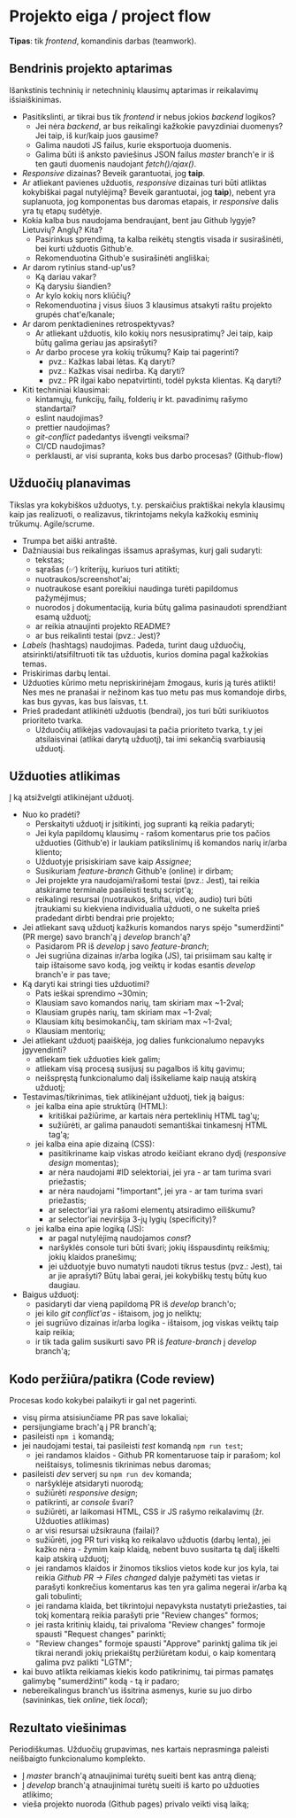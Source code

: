 # Projekto eiga / project flow

**Tipas**: tik _frontend_, komandinis darbas (teamwork).

## Bendrinis projekto aptarimas

Išankstinis techninių ir netechninių klausimų aptarimas ir reikalavimų išsiaiškinimas.

-   Pasitikslinti, ar tikrai bus tik _frontend_ ir nebus jokios _backend_ logikos?
    -   Jei nėra _backend_, ar bus reikalingi kažkokie pavyzdiniai duomenys? Jei taip, iš kur/kaip juos gausime?
    -   Galima naudoti JS failus, kurie eksportuoja duomenis.
    -   Galima būti iš anksto paviešinus JSON failus _master_ branch'e ir iš ten gauti duomenis naudojant _fetch()/ajax()_.
-   _Responsive_ dizainas? Beveik garantuotai, jog **taip**.
-   Ar atliekant pavienes užduotis, _responsive_ dizainas turi būti atliktas kokybiškai pagal nutylėjimą? Beveik garantuotai, jog **taip**), nebent yra suplanuota, jog komponentas bus daromas etapais, ir _responsive_ dalis yra tų etapų sudėtyje.
-   Kokia kalba bus naudojama bendraujant, bent jau Github lygyje? Lietuvių? Anglų? Kita?
    -   Pasirinkus sprendimą, ta kalba reikėtų stengtis visada ir susirašinėti, bei kurti užduotis Github'e.
    -   Rekomenduotina Github'e susirašinėti angliškai;
-   Ar darom rytinius stand-up'us?
    -   Ką dariau vakar?
    -   Ką darysiu šiandien?
    -   Ar kylo kokių nors kliūčių?
    -   Rekomenduotina į visus šiuos 3 klausimus atsakyti raštu projekto grupės chat'e/kanale;
-   Ar darom penktadienines retrospektyvas?
    -   Ar atliekant užduotis, kilo kokių nors nesusipratimų? Jei taip, kaip būtų galima geriau jas apsirašyti?
    -   Ar darbo procese yra kokių trūkumų? Kaip tai pagerinti?
        -   pvz.: Kažkas labai lėtas. Ką daryti?
        -   pvz.: Kažkas visai nedirba. Ką daryti?
        -   pvz.: PR ilgai kabo nepatvirtinti, todėl pyksta klientas. Ką daryti?
-   Kiti techniniai klausimai:
    -   kintamųjų, funkcijų, failų, folderių ir kt. pavadinimų rašymo standartai?
    -   eslint naudojimas?
    -   prettier naudojimas?
    -   _git-conflict_ padedantys išvengti veiksmai?
    -   CI/CD naudojimas?
    -   perklausti, ar visi supranta, koks bus darbo procesas? (Github-flow)

## Užduočių planavimas

Tikslas yra kokybiškos užduotys, t.y. perskaičius praktiškai nekyla klausimų kaip jas realizuoti, o realizavus, tikrintojams nekyla kažkokių esminių trūkumų. Agile/scrume.

-   Trumpa bet aiški antraštė.
-   Dažniausiai bus reikalingas išsamus aprašymas, kurį gali sudaryti:
    -   tekstas;
    -   sąrašas (✅) kriterijų, kuriuos turi atitikti;
    -   nuotraukos/screenshot'ai;
    -   nuotraukose esant poreikiui naudinga turėti papildomus pažymėjimus;
    -   nuorodos į dokumentaciją, kuria būtų galima pasinaudoti sprendžiant esamą užduotį;
    -   ar reikia atnaujinti projekto README?
    -   ar bus reikalinti testai (pvz.: Jest)?
-   _Labels_ (hashtags) naudojimas. Padeda, turint daug užduočių, atsirinkti/atsifiltruoti tik tas užduotis, kurios domina pagal kažkokias temas.
-   Priskirimas darbų lentai.
-   Užduoties kūrimo metu nepriskirinėjam žmogaus, kuris ją turės atlikti! Nes mes ne pranašai ir nežinom kas tuo metu pas mus komandoje dirbs, kas bus gyvas, kas bus laisvas, t.t.
-   Prieš pradedant atlikinėti užduotis (bendrai), jos turi būti surikiuotos prioriteto tvarka.
    -   Užduočių atlikėjas vadovaujasi ta pačia prioriteto tvarka, t.y jei atsilaisvinai (atlikai darytą užduotį), tai imi sekančią svarbiausią užduotį.

## Užduoties atlikimas

Į ką atsižvelgti atlikinėjant užduotį.

-   Nuo ko pradėti?
    -   Perskaityti užduotį ir įsitikinti, jog supranti ką reikia padaryti;
    -   Jei kyla papildomų klausimų - rašom komentarus prie tos pačios užduoties (Github'e) ir laukiam patikslinimų iš komandos narių ir/arba kliento;
    -   Užduotyje prisiskiriam save kaip _Assignee_;
    -   Susikuriam _feature-branch_ Github'e (online) ir dirbam;
    -   Jei projekte yra naudojami/rašomi testai (pvz.: Jest), tai reikia atskirame terminale pasileisti testų script'ą;
    -   reikalingi resursai (nuotraukos, šriftai, video, audio) turi būti įtraukiami su kiekviena individualia užduoti, o ne sukelta prieš pradedant dirbti bendrai prie projekto;
-   Jei atliekant savą užduotį kažkuris komandos narys spėjo "sumerdžinti" (PR merge) savo branch'ą į _develop_ branch'ą?
    -   Pasidarom PR iš _develop_ į savo _feature-branch_;
    -   Jei sugriūna dizainas ir/arba logika (JS), tai prisiimam sau kaltę ir taip ištaisome savo kodą, jog veiktų ir kodas esantis _develop_ branch'e ir pas tave;
-   Ką daryti kai stringi ties užduotimi?
    -   Pats ieškai sprendimo ~30min;
    -   Klausiam savo komandos narių, tam skiriam max ~1-2val;
    -   Klausiam grupės narių, tam skiriam max ~1-2val;
    -   Klausiam kitų besimokančių, tam skiriam max ~1-2val;
    -   Klausiam mentorių;
-   Jei atliekant užduotį paaiškėja, jog dalies funkcionalumo nepavyks įgyvendinti?
    -   atliekam tiek užduoties kiek galim;
    -   atliekam visą procesą susijusį su pagalbos iš kitų gavimu;
    -   neišspręstą funkcionalumo dalį išsikeliame kaip naują atskirą užduotį;
-   Testavimas/tikrinimas, tiek atlikinėjant užduotį, tiek ją baigus:
    -   jei kalba eina apie struktūrą (HTML):
        -   kritiškai pažiūrime, ar kartais nėra perteklinių HTML tag'ų;
        -   sužiūrėti, ar galima panaudoti semantiškai tinkamesnį HTML tag'ą;
    -   jei kalba eina apie dizainą (CSS):
        -   pasitikriname kaip viskas atrodo keičiant ekrano dydį (_responsive design_ momentas);
        -   ar nėra naudojami #ID selektoriai, jei yra - ar tam turima svari priežastis;
        -   ar nėra naudojami "!important", jei yra - ar tam turima svari priežastis;
        -   ar selector'iai yra rašomi elementų atsiradimo eiliškumu?
        -   ar selector'iai neviršija 3-jų lygių (specificity)?
    -   jei kalba eina apie logiką (JS):
        -   ar pagal nutylėjimą naudojamos _const_?
        -   naršyklės console turi būti švari; jokių išspausdintų reikšmių; jokių klaidos pranešimų;
        -   jei užduotyje buvo numatyti naudoti tikrus testus (pvz.: Jest), tai ar jie aprašyti? Būtų labai gerai, jei kokybiškų testų būtų kuo daugiau.
-   Baigus užduotį:
    -   pasidaryti dar vieną papildomą PR iš _develop_ branch'o;
    -   jei kilo _git conflict'as_ - ištaisom, jog jo neliktų;
    -   jei sugriūvo dizainas ir/arba logika - ištaisom, jog viskas veiktų taip kaip reikia;
    -   ir tik tada galim susikurti savo PR iš _feature-branch_ į _develop_ branch'ą;

## Kodo peržiūra/patikra (Code review)

Procesas kodo kokybei palaikyti ir gal net pagerinti.

-   visų pirma atsisiunčiame PR pas save lokaliai;
-   persijungiame brach'ą į PR branch'ą;
-   pasileisti `npm i` komandą;
-   jei naudojami testai, tai pasileisti _test_ komandą `npm run test`;
    -   jei randamos klaidos - Github PR komentaruose taip ir parašom; kol neištaisys, tolimesnis tikrinimas nebus daromas;
-   pasileisti _dev_ serverį su `npm run dev` komanda;
    -   naršyklėje atsidaryti nuorodą;
    -   sužiūrėti _responsive design_;
    -   patikrinti, ar _console_ švari?
    -   sužiūrėti, ar laikomasi HTML, CSS ir JS rašymo reikalavimų (žr. Užduoties atlikimas)
    -   ar visi resursai užsikrauna (failai)?
    -   sužiūrėti, jog PR turi viską ko reikalavo užduotis (darbų lenta), jei kažko nėra - žymim kaip klaidą, nebent buvo susitarta tą dalį iškelti kaip atskirą užduotį;
    -   jei randamos klaidos ir žinomos tikslios vietos kode kur jos kyla, tai reikia _Github PR -> Files changed_ dalyje pažymėti tas vietas ir parašyti konkrečius komentarus kas ten yra galima negerai ir/arba ką gali tobulinti;
    -   jei randama klaida, bet tikrintojui nepavyksta nustatyti priežasties, tai tokį komentarą reikia parašyti prie "Review changes" formos;
    -   jei rasta kritinių klaidų, tai privaloma "Review changes" formoje spausti "Request changes" parinkti;
    -   "Review changes" formoje spausti "Approve" parinktį galima tik jei tikrai nerandi jokių priekaištų peržiūrėtam kodui, o kaip komentarą galima pvz palikti "LGTM";
-   kai buvo atlikta reikiamas kiekis kodo patikrinimų, tai pirmas pamatęs galimybę "sumerdžinti" kodą - tą ir padaro;
-   nebereikalingus branch'us išsitrina asmenys, kurie su juo dirbo (savininkas, tiek _online_, tiek _local_);

## Rezultato viešinimas

Periodiškumas. Užduočių grupavimas, nes kartais neprasminga paleisti neišbaigto funkcionalumo komplekto.

-   Į _master_ branch'ą atnaujinimai turėtų sueiti bent kas antrą dieną;
-   Į _develop_ branch'ą atnaujinimai turėtų sueiti iš karto po užduoties atlikimo;
-   vieša projekto nuoroda (Github pages) privalo veikti visą laiką;
